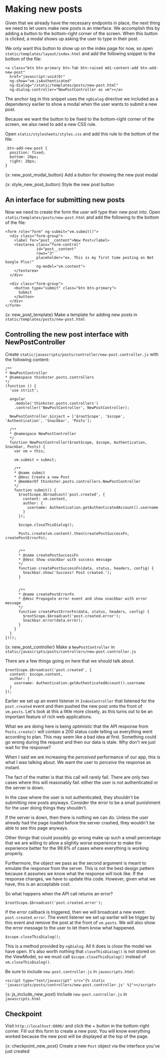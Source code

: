 # Making new posts
Given that we already have the necessary endpoints in place, the next thing we need to let users make new posts is an interface. We accomplish this by adding a button to the bottom-right corner of the screen. When this button is clicked, a modal shows up asking the user to type in their post.

We only want this button to show up on the index page for now, so open `static/templates/layout/index.html` and add the following snippet to the bottom of the file:

    <a class="btn btn-primary btn-fab btn-raised mdi-content-add btn-add-new-post"
      href="javascript:void(0)"
      ng-show="vm.isAuthenticated"
      ng-dialog="/static/templates/posts/new-post.html"
      ng-dialog-controller="NewPostController as vm"></a>

The anchor tag in this snippet uses the `ngDialog` directive we included as a dependency earlier to show a modal when the user wants to submit a new post.

Because we want the button to be fixed to the bottom-right corner of the screen, we also need to add a new CSS rule.

Open `static/stylesheets/styles.css` and add this rule to the bottom of the file:

    .btn-add-new-post {
      position: fixed;
      bottom: 20px;
      right: 20px;
    }

{x: new_post_modal_button}
Add a button for showing the new post modal

{x: style_new_post_button}
Style the new post button

## An interface for submitting new posts
Now we need to create the form the user will type their new post into. Open `static/templates/posts/new-post.html` and add the following to the bottom of the file:

    <form role="form" ng-submit="vm.submit()">
      <div class="form-group">
        <label for="post__content">New Post</label>
        <textarea class="form-control" 
                  id="post__content" 
                  rows="3" 
                  placeholder="ex. This is my first time posting on Not Google Plus!" 
                  ng-model="vm.content">
        </textarea>
      </div>

      <div class="form-group">
        <button type="submit" class="btn btn-primary">
          Submit
        </button>
      </div>
    </form>

{x: new_post_template}
Make a template for adding new posts in `static/templates/posts/new-post.html`

## Controlling the new post interface with NewPostController
Create `static/javascripts/posts/controller/new-post.controller.js` with the following content:

    /**
    * NewPostController
    * @namespace thinkster.posts.controllers
    */
    (function () {
      'use strict';

      angular
        .module('thinkster.posts.controllers')
        .controller('NewPostController', NewPostController);

      NewPostController.$inject = ['$rootScope', '$scope', 'Authentication', 'Snackbar', 'Posts'];

      /**
      * @namespace NewPostController
      */
      function NewPostController($rootScope, $scope, Authentication, Snackbar, Posts) {
        var vm = this;

        vm.submit = submit;

        /**
        * @name submit
        * @desc Create a new Post
        * @memberOf thinkster.posts.controllers.NewPostController
        */
        function submit() {
          $rootScope.$broadcast('post.created', {
            content: vm.content,
            author: {
              username: Authentication.getAuthenticatedAccount().username
            }
          });

          $scope.closeThisDialog();

          Posts.create(vm.content).then(createPostSuccessFn, createPostErrorFn);


          /**
          * @name createPostSuccessFn
          * @desc Show snackbar with success message
          */
          function createPostSuccessFn(data, status, headers, config) {
            Snackbar.show('Success! Post created.');
          }

          
          /**
          * @name createPostErrorFn
          * @desc Propogate error event and show snackbar with error message
          */
          function createPostErrorFn(data, status, headers, config) {
            $rootScope.$broadcast('post.created.error');
            Snackbar.error(data.error);
          }
        }
      }
    })();

{x: new_post_controller}
Make a `NewPostController` in `static/javascripts/posts/controllers/new-post.controller.js`

There are a few things going on here that we should talk about.

    $rootScope.$broadcast('post.created', {
      content: $scope.content,
      author: {
        username: Authentication.getAuthenticatedAccount().username
      }
    });

Earlier we set up an event listener in `IndexController` that listened for the `post.created` event and then pushed the new post onto the front of `vm.posts`. Let's look at this a little more closely, as this turns out to be an important feature of rich web applications.

What we are doing here is being *optimistic* that the API response from `Posts.create()` will contain a 200 status code telling us everything went according to plan. This may seem like a bad idea at first. Something could go wrong during the request and then our data is stale. Why don't we just wait for the response?

When I said we are increasing the *perceived* performance of our app, this is what I was talking about. We want the user to *perceive* the response as instant.

The fact of the matter is that this call will rarely fail. There are only two cases where this will reasonably fail: either the user is not authenticated or the server is down.

In the case where the user is not authenticated, they shouldn't be submitting new posts anyways. Consider the error to be a small punishment for the user doing things they shouldn't.

If the server is down, then there is nothing we can do. Unless the user already had the page loaded before the server crashed, they wouldn't be able to see this page anyways.

Other things that could possibly go wrong make up such a small percentage that we are willing to allow a slightly worse experience to make the experience better for the 99.9% of cases where everything is working properly.

Furthermore, the object we pass as the second argument is meant to emulate the response from the server. This is not the best design pattern because it assumes we know what the response will look like. If the response changes, we have to update this code. However, given what we have, this is an acceptable cost.

So what happens when the API call returns an error?

    $rootScope.$broadcast('post.created.error');

If the error callback is triggered, then we will broadcast a new event: `post.created.error`. The event listener we set up earlier will be trigger by this event and remove the post at the front of `vm.posts`. We will also show the error message to the user to let them know what happened.

    $scope.closeThisDialog();

This is a method provided by `ngDialog`. All it does is close the model we have open. It's also worth nothing that `closeThisDialog()` is not stored on the ViewModel, so we must call `$scope.closeThisDialog()` instead of `vm.closeThisDialog()`.

Be sure to include `new-post.controller.js` in `javascripts.html`:

    <script type="text/javascript" src="{% static 'javascripts/posts/controllers/new-post.controller.js' %}"></script>

{x: js_include_new_post}
Include `new-post.controller.js` in `javascripts.html`

## Checkpoint
Visit `http://localhost:8000/` and click the + button in the bottom-right corner. Fill out this form to create a new post. You will know everything worked because the new post will be displayed at the top of the page.

{x: checkpoint_new_post}
Create a new `Post` object via the interface you've just created
